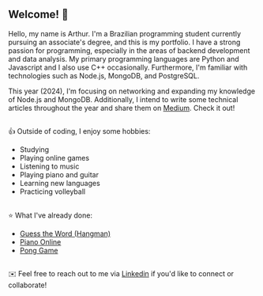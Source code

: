 <h2>Welcome!  👋</h2>

Hello, my name is Arthur. I'm a Brazilian programming student currently pursuing an associate's degree, and this is my portfolio. I have a strong passion for programming, especially in the areas of backend development and data analysis. My primary programming languages are Python and Javascript and I also use C++ occasionally. Furthermore, I'm familiar with technologies such as Node.js, MongoDB, and PostgreSQL.

This year (2024), I'm focusing on networking and expanding my knowledge of Node.js and MongoDB. Additionally, I intend to write some technical articles throughout the year and share them on [Medium](https://medium.com/@arthurvinice). Check it out!

##

👍 Outside of coding, I enjoy some hobbies:

* Studying
* Playing online games
* Listening to music
* Playing piano and guitar
* Learning new languages
* Practicing volleyball

##

⭐ What I've already done:
* [Guess the Word (Hangman)](https://github.com/arthurvinice/guess-word-game)
* [Piano Online](https://github.com/arthurvinice/grand-piano-site)
* [Pong Game](https://github.com/arthurvinice/PONG_CPP)

##

✉️ Feel free to reach out to me via [Linkedin](https://www.linkedin.com/in/arthurfmacedo/) if you'd like to connect or collaborate!


